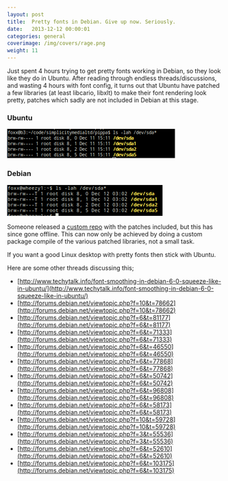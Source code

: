 ```yaml
---
layout: post
title:  Pretty fonts in Debian. Give up now. Seriously.
date:   2013-12-12 00:00:01
categories: general
coverimage: /img/covers/rage.png
weight: 11
---
```


Just spent 4 hours trying to get pretty fonts working in Debian, so they look like they do in Ubuntu. After reading through endless threads/discussions, and wasting 4 hours with font config, it turns out that Ubuntu have patched a few libraries (at least libcario, libxlt) to make their font rendering look pretty, patches which sadly are not included in Debian at this stage.

### Ubuntu
[![access-virus-3.png](/img/postcontent/fonts2.png)](/img/postcontent/fonts2.png)

### Debian
[![access-virus-3.png](/img/postcontent/fonts1.png)](/img/postcontent/fonts1.png)

Someone released a [custom repo][1] with the patches included, but this has since gone offline. This can now only be achieved by doing a custom package compile of the various patched libraries, not a small task.

If you want a good Linux desktop with pretty fonts then stick with Ubuntu.

Here are some other threads discussing this;

* [http://www.techytalk.info/font-smoothing-in-debian-6-0-squeeze-like-in-ubuntu/](http://www.techytalk.info/font-smoothing-in-debian-6-0-squeeze-like-in-ubuntu/)
* [http://forums.debian.net/viewtopic.php?f=10&t=78662](http://forums.debian.net/viewtopic.php?f=10&t=78662)
* [http://forums.debian.net/viewtopic.php?f=6&t=81177](http://forums.debian.net/viewtopic.php?f=6&t=81177)
* [http://forums.debian.net/viewtopic.php?f=6&t=71333](http://forums.debian.net/viewtopic.php?f=6&t=71333)
* [http://forums.debian.net/viewtopic.php?f=6&t=46550](http://forums.debian.net/viewtopic.php?f=6&t=46550)
* [http://forums.debian.net/viewtopic.php?f=6&t=77868](http://forums.debian.net/viewtopic.php?f=6&t=77868)
* [http://forums.debian.net/viewtopic.php?f=6&t=50742](http://forums.debian.net/viewtopic.php?f=6&t=50742)
* [http://forums.debian.net/viewtopic.php?f=6&t=96808](http://forums.debian.net/viewtopic.php?f=6&t=96808)
* [http://forums.debian.net/viewtopic.php?f=6&t=58173](http://forums.debian.net/viewtopic.php?f=6&t=58173)
* [http://forums.debian.net/viewtopic.php?f=10&t=59728](http://forums.debian.net/viewtopic.php?f=10&t=59728)
* [http://forums.debian.net/viewtopic.php?f=3&t=55536](http://forums.debian.net/viewtopic.php?f=3&t=55536)
* [http://forums.debian.net/viewtopic.php?f=6&t=52610](http://forums.debian.net/viewtopic.php?f=6&t=52610)
* [http://forums.debian.net/viewtopic.php?f=6&t=103175](http://forums.debian.net/viewtopic.php?f=6&t=103175)

 [1]: http://www.techytalk.info/font-smoothing-in-debian-6-0-squeeze-like-in-ubuntu/
